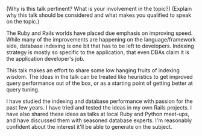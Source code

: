 (Why is this talk pertinent? What is your involvement in the topic?)
(Explain why this talk should be considered and what makes you qualified to speak on the topic.)

The Ruby and Rails worlds have placed due emphasis on improving speed. While many of the improvements are happening on the language/framework side, database indexing is one bit that has to be left to developers. Indexing strategy is mostly so specific to the application, that even DBAs claim it is the application developer's job.

This talk makes an effort to share some low hanging fruits of indexing wisdom. The ideas in the talk can be treated like heuristics to get improved query performance out of the box, or as a starting point of getting better at query tuning.

I have studied the indexing and database performance with passion for the past few years. I have tried and tested the ideas in my own Rails projects. I have also shared these ideas as talks at local Ruby and Python meet-ups, and have discussed them with seasoned database experts. I'm reasonably confident about the interest it'll be able to generate on the subject.
